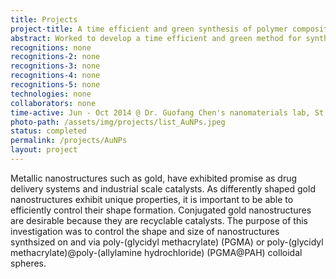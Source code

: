 ```yaml
---
title: Projects
project-title: A time efficient and green synthesis of polymer composites coated with gold nanoparticles
abstract: Worked to develop a time efficient and green method for synthesizing polymer composites coated with gold nanoparticles (AuNPs). The AuNP conjugated polymer composites were tested for their catalytic and artificial enzyme properties.
recognitions: none
recognitions-2: none
recognitions-3: none
recognitions-4: none
recognitions-5: none
technologies: none
collaborators: none
time-active: Jun - Oct 2014 @ Dr. Guofang Chen's nanomaterials lab, St. John's University
photo-path: /assets/img/projects/list_AuNPs.jpeg
status: completed
permalink: /projects/AuNPs
layout: project
---
```


Metallic nanostructures such as gold, have exhibited promise as drug delivery systems and industrial scale catalysts. As differently shaped gold nanostructures exhibit unique properties, it is important to be able to efficiently control their shape formation. Conjugated gold nanostructures are desirable because they are recyclable catalysts. The purpose of this investigation was to control the shape and size of nanostructures synthsized on and via poly-(glycidyl methacrylate) (PGMA) or poly-(glycidyl methacrylate)@poly-(allylamine hydrochloride) (PGMA@PAH) colloidal spheres. 